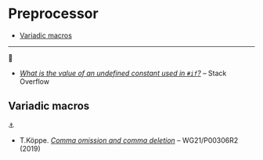 # Preprocessor <!-- omit in toc -->

- [Variadic macros](#variadic-macros)

---

:link:

- [*What is the value of an undefined constant used in `#if`?*](https://stackoverflow.com/questions/5085392/what-is-the-value-of-an-undefined-constant-used-in-if) – Stack Overflow

## Variadic macros

:anchor:

-  T.K&ouml;ppe. [*Comma omission and comma deletion*](http://www.open-std.org/jtc1/sc22/wg21/docs/papers/2016/p0306r2.html) – WG21/P00306R2 (2019)
